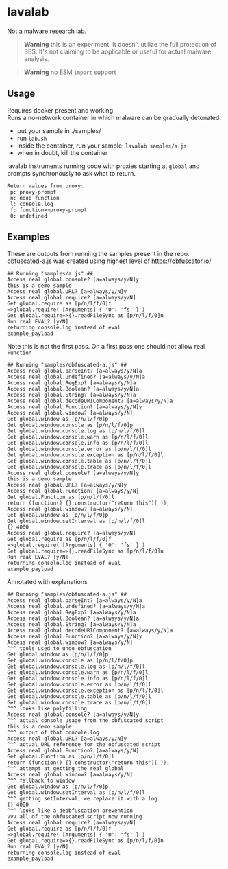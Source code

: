 # lavalab

Not a malware research lab.

> **Warning** this is an experiment. It doesn't utilize the full protection of SES. It's not claiming to be applicable or useful for actual malware analysis.

> **Warning** no ESM `import` support

## Usage

Requires docker present and working.  
Runs a no-network container in which malware can be gradually detonated.

- put your sample in ./samples/
- run `lab.sh`
- inside the container, run your sample: `lavalab samples/a.js`
- when in doubt, kill the container

lavalab instruments running code with proxies starting at `global` and prompts synchronously to ask what to return.
```
Return values from proxy:
 p: proxy-prompt
 n: noop function
 l: console.log
 f: function=>proxy-prompt
 0: undefined
```

## Examples

These are outputs from running the samples present in the repo.  
obfuscated-a.js was created using highest level of https://obfuscator.io/

```
## Running "samples/a.js" ##
Access real global.console? [a=always/y/N]y
this is a demo sample
Access real global.URL? [a=always/y/N]y
Access real global.require? [a=always/y/N]
Get global.require as [p/n/l/f/0]f
=>global.require( [Arguments] { '0': 'fs' } )
Get global.require=>{}.readFileSync as [p/n/l/f/0]n
Run real EVAL? [y/N]
returning console.log instead of eval
example_payload
```

Note this is not the first pass. On a first pass one should not allow real `Function`
```
## Running "samples/obfuscated-a.js" ##
Access real global.parseInt? [a=always/y/N]a
Access real global.undefined? [a=always/y/N]a
Access real global.RegExp? [a=always/y/N]a
Access real global.Boolean? [a=always/y/N]a
Access real global.String? [a=always/y/N]a
Access real global.decodeURIComponent? [a=always/y/N]a
Access real global.Function? [a=always/y/N]y
Access real global.window? [a=always/y/N]
Get global.window as [p/n/l/f/0]p
Get global.window.console as [p/n/l/f/0]p
Get global.window.console.log as [p/n/l/f/0]l
Get global.window.console.warn as [p/n/l/f/0]l
Get global.window.console.info as [p/n/l/f/0]l
Get global.window.console.error as [p/n/l/f/0]l
Get global.window.console.exception as [p/n/l/f/0]l
Get global.window.console.table as [p/n/l/f/0]l
Get global.window.console.trace as [p/n/l/f/0]l
Access real global.console? [a=always/y/N]y
this is a demo sample
Access real global.URL? [a=always/y/N]y
Access real global.Function? [a=always/y/N]
Get global.Function as [p/n/l/f/0]l
return (function() {}.constructor("return this")( ));
Access real global.window? [a=always/y/N]
Get global.window as [p/n/l/f/0]p
Get global.window.setInterval as [p/n/l/f/0]l
{} 4000
Access real global.require? [a=always/y/N]
Get global.require as [p/n/l/f/0]f
=>global.require( [Arguments] { '0': 'fs' } )
Get global.require=>{}.readFileSync as [p/n/l/f/0]n
Run real EVAL? [y/N]
returning console.log instead of eval
example_payload
```

Annotated with explanations
```
## Running "samples/obfuscated-a.js" ##
Access real global.parseInt? [a=always/y/N]a
Access real global.undefined? [a=always/y/N]a
Access real global.RegExp? [a=always/y/N]a
Access real global.Boolean? [a=always/y/N]a
Access real global.String? [a=always/y/N]a
Access real global.decodeURIComponent? [a=always/y/N]a
Access real global.Function? [a=always/y/N]y
Access real global.window? [a=always/y/N]
^^^ tools used to undo obfuscation
Get global.window as [p/n/l/f/0]p
Get global.window.console as [p/n/l/f/0]p
Get global.window.console.log as [p/n/l/f/0]l
Get global.window.console.warn as [p/n/l/f/0]l
Get global.window.console.info as [p/n/l/f/0]l
Get global.window.console.error as [p/n/l/f/0]l
Get global.window.console.exception as [p/n/l/f/0]l
Get global.window.console.table as [p/n/l/f/0]l
Get global.window.console.trace as [p/n/l/f/0]l
^^^ looks like polyfilling
Access real global.console? [a=always/y/N]y
^^^ actual console usage from the obfuscated script
this is a demo sample
^^^ output of that concole.log
Access real global.URL? [a=always/y/N]y
^^^ actual URL reference for the obfuscated script
Access real global.Function? [a=always/y/N]
Get global.Function as [p/n/l/f/0]l
return (function() {}.constructor("return this")( ));
^^^ attempt at getting the real global
Access real global.window? [a=always/y/N]
^^^ fallback to window
Get global.window as [p/n/l/f/0]p
Get global.window.setInterval as [p/n/l/f/0]l
^^^ getting setInterval, we replace it with a log
{} 4000
^^^ looks like a deobfuscation prevention
vvv all of the obfuscated script now running
Access real global.require? [a=always/y/N]
Get global.require as [p/n/l/f/0]f
=>global.require( [Arguments] { '0': 'fs' } )
Get global.require=>{}.readFileSync as [p/n/l/f/0]n
Run real EVAL? [y/N]
returning console.log instead of eval
example_payload
```